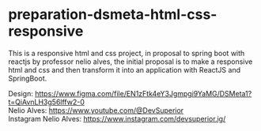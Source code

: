 # preparation-dsmeta-html-css-responsive


This is a responsive html and css project, in proposal to spring boot with reactjs by professor nelio alves, the initial proposal is to make a responsive html and css and then transform it into an application with ReactJS and SpringBoot.


Design: https://www.figma.com/file/EN1zFtk4eY3Jgmpgi9YaMG/DSMeta1?t=QiAvnLH3g56lffw2-0  <br>
Nelio Alves: https://www.youtube.com/@DevSuperior <br>
Instagram Nelio Alves: https://www.instagram.com/devsuperior.ig/ <br>
